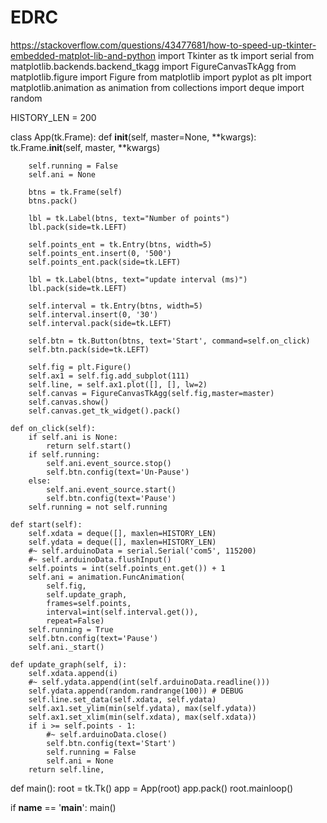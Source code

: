 # EDRC

https://stackoverflow.com/questions/43477681/how-to-speed-up-tkinter-embedded-matplot-lib-and-python
import Tkinter as tk
import serial
from matplotlib.backends.backend_tkagg import FigureCanvasTkAgg
from matplotlib.figure import Figure
from matplotlib import pyplot as plt
import matplotlib.animation as animation
from collections import deque
import random

HISTORY_LEN = 200

class App(tk.Frame):
    def __init__(self, master=None, **kwargs):
        tk.Frame.__init__(self, master, **kwargs)

        self.running = False
        self.ani = None

        btns = tk.Frame(self)
        btns.pack()

        lbl = tk.Label(btns, text="Number of points")
        lbl.pack(side=tk.LEFT)

        self.points_ent = tk.Entry(btns, width=5)
        self.points_ent.insert(0, '500')
        self.points_ent.pack(side=tk.LEFT)

        lbl = tk.Label(btns, text="update interval (ms)")
        lbl.pack(side=tk.LEFT)

        self.interval = tk.Entry(btns, width=5)
        self.interval.insert(0, '30')
        self.interval.pack(side=tk.LEFT)

        self.btn = tk.Button(btns, text='Start', command=self.on_click)
        self.btn.pack(side=tk.LEFT)

        self.fig = plt.Figure()
        self.ax1 = self.fig.add_subplot(111)
        self.line, = self.ax1.plot([], [], lw=2)
        self.canvas = FigureCanvasTkAgg(self.fig,master=master)
        self.canvas.show()
        self.canvas.get_tk_widget().pack()

    def on_click(self):
        if self.ani is None:
            return self.start()
        if self.running:
            self.ani.event_source.stop()
            self.btn.config(text='Un-Pause')
        else:
            self.ani.event_source.start()
            self.btn.config(text='Pause')
        self.running = not self.running

    def start(self):
        self.xdata = deque([], maxlen=HISTORY_LEN)
        self.ydata = deque([], maxlen=HISTORY_LEN)
        #~ self.arduinoData = serial.Serial('com5', 115200)
        #~ self.arduinoData.flushInput()
        self.points = int(self.points_ent.get()) + 1
        self.ani = animation.FuncAnimation(
            self.fig,
            self.update_graph,
            frames=self.points,
            interval=int(self.interval.get()),
            repeat=False)
        self.running = True
        self.btn.config(text='Pause')
        self.ani._start()

    def update_graph(self, i):
        self.xdata.append(i)
        #~ self.ydata.append(int(self.arduinoData.readline()))
        self.ydata.append(random.randrange(100)) # DEBUG
        self.line.set_data(self.xdata, self.ydata)
        self.ax1.set_ylim(min(self.ydata), max(self.ydata))
        self.ax1.set_xlim(min(self.xdata), max(self.xdata))
        if i >= self.points - 1:
            #~ self.arduinoData.close()
            self.btn.config(text='Start')
            self.running = False
            self.ani = None
        return self.line,

def main():
    root = tk.Tk()
    app = App(root)
    app.pack()
    root.mainloop()

if __name__ == '__main__':
    main()